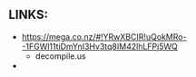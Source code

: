 
## LINKS:
* https://mega.co.nz/#!YRwXBCIR!uQokMRo--1FGWl11tiDmYnI3Hv3tq8IM42lhLFPj5WQ
  * decompile.us
* 

